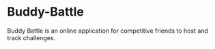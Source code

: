 # Buddy-Battle
Buddy Battle is an online application for competitive friends to host and track challenges.
